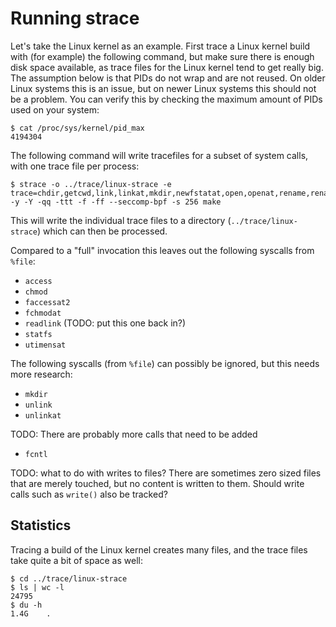 # Running strace

Let's take the Linux kernel as an example. First trace a Linux kernel build
with (for example) the following command, but make sure there is enough disk
space available, as trace files for the Linux kernel tend to get really big.
The assumption below is that PIDs do not wrap and are not reused. On older
Linux systems this is an issue, but on newer Linux systems this should not
be a problem. You can verify this by checking the maximum amount of PIDs used
on your system:

```console
$ cat /proc/sys/kernel/pid_max
4194304
```

The following command will write tracefiles for a subset of system calls, with
one trace file per process:

```console
$ strace -o ../trace/linux-strace -e trace=chdir,getcwd,link,linkat,mkdir,newfstatat,open,openat,rename,renameat2,copy_file_range,sendfile,sendfile64,symlink,symlinkat,unlink,unlinkat,%process,dup,dup2,dup3,close,pipe,tee,fchdir -y -Y -qq -ttt -f -ff --seccomp-bpf -s 256 make
```

This will write the individual trace files to a directory
(`../trace/linux-strace`) which can then be processed.

Compared to a "full" invocation this leaves out the following syscalls from
`%file`:

* `access`
* `chmod`
* `faccessat2`
* `fchmodat`
* `readlink` (TODO: put this one back in?)
* `statfs`
* `utimensat`

The following syscalls (from `%file`) can possibly be ignored, but this needs
more research:

* `mkdir`
* `unlink`
* `unlinkat`

TODO: There are probably more calls that need to be added
* `fcntl`

TODO: what to do with writes to files? There are sometimes zero sized files
that are merely touched, but no content is written to them. Should write
calls such as `write()` also be tracked?


## Statistics

Tracing a build of the Linux kernel creates many files, and the trace files
take quite a bit of space as well:

```console
$ cd ../trace/linux-strace
$ ls | wc -l
24795
$ du -h
1.4G	.
```

